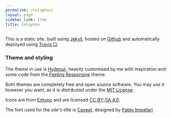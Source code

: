 ```yaml
---
permalink: /colophon/
layout: page
sidebar_link: true
title: Colophon
---
```


This is a static site, built using [Jekyll](https://jekyllrb.com), hosted on [Github](https://github.com) and automatically deployed using [Travis CI](https://travis-ci.org/)

### Theme and styling
The theme in use is [Hydeout](https://fongandrew.github.io/hydeout/), heavily customised by me with inspiration and some code from the [Feeling Responsive](https://phlow.github.io/feeling-responsive/) theme.

Both themes are completely free and open source software. You may use it however you want, as it is distributed under the [MIT License](http://choosealicense.com/licenses/mit/).

Icons are from [Entypo](http://entypo.com) and are licensed [CC BY-SA 4.0](https://creativecommons.org/licenses/by-sa/4.0/).

The font used for the site's title is [Caveat](https://fonts.google.com/specimen/Caveat), designed by [Pablo Impallari](https://github.com/impallari/)